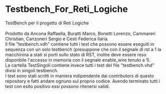 # Testbench_For_Reti_Logiche
TestBench per il progetto di Reti Logiche <br>  
Prodotto da Ancona Raffaella, Buratti Marco, Bonetti Lorenzo, Cammareri Christian, Canzoneri Sergio e Cesti Federica Ilaria.  
Il file "testbench.vdh" contiene tutti i test che possono essere eseguiti in sequenza con un solo testbench (presuppone che con il segnale di rst a 1 la macchinina a stati si porti sullo stato di RST, inoltre deve essere reso disponbile l'accesso in memoria con il segnale enable_wire tenuto a 1).  
La cartella TestSingoli contiene invece tutti i test del file "testbench.vhd" divisi in singoli testbench.  
I test sono stati scritti in maniera indipendente dai contributors di questo repository e fatti andare ognuno sul proprio codice. Avendo terminato tutti i test con esito positivo essi possono ritenersi validi.
